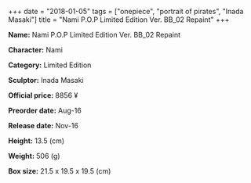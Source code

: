 +++
date = "2018-01-05"
tags = ["onepiece", "portrait of pirates", "Inada Masaki"]
title = "Nami P.O.P Limited Edition Ver. BB_02 Repaint"
+++

**Name:** Nami P.O.P Limited Edition Ver. BB_02 Repaint

**Character:** Nami

**Category:** Limited Edition 

**Sculptor:** Inada Masaki

**Official price:** 8856 ¥

**Preorder date:** Aug-16

**Release date:** Nov-16

**Height:** 13.5 (cm)

**Weight:** 506 (g)

**Box size:** 21.5 x 19.5 x 19.5 (cm)


